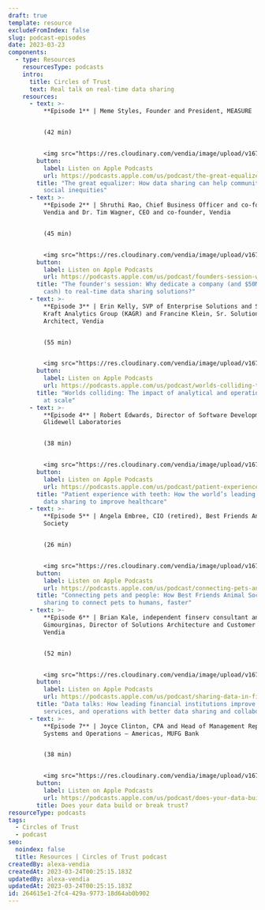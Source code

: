 ```yaml
---
draft: true
template: resource
excludeFromIndex: false
slug: podcast-episodes
date: 2023-03-23
components:
  - type: Resources
    resourcesType: podcasts
    intro:
      title: Circles of Trust
      text: Real talk on real-time data sharing
    resources:
      - text: >-
          **Episode 1** | Meme Styles, Founder and President, MEASURE 


          (42 min)


          <img src="https://res.cloudinary.com/vendia/image/upload/v1679590274/Circles%20of%20Trust/Updated_Show_Cover_fzyjxi.png"  class="image-float-left" width="150" />
        button:
          label: Listen on Apple Podcasts
          url: https://podcasts.apple.com/us/podcast/the-great-equalizer-how-data-sharing-can-help/id1645908970?i=1000581093344
        title: "The great equalizer: How data sharing can help communities overcome
          social inequities"
      - text: >-
          **Episode 2** | Shruthi Rao, Chief Business Officer and co-founder,
          Vendia and Dr. Tim Wagner, CEO and co-founder, Vendia


          (45 min)


          <img src="https://res.cloudinary.com/vendia/image/upload/v1679590274/Circles%20of%20Trust/Updated_Show_Cover_fzyjxi.png"  class="image-float-left" width="150" />
        button:
          label: Listen on Apple Podcasts
          url: https://podcasts.apple.com/us/podcast/founders-session-why-dedicate-a-company-and-$50m/id1645908970?i=1000583148293
        title: "The founder's session: Why dedicate a company (and $50MM in investor
          cash) to real-time data sharing solutions?"
      - text: >-
          **Episode 3** | Erin Kelly, SVP of Enterprise Solutions and Strategy,
          Kraft Analytics Group (KAGR) and Francine Klein, Sr. Solutions
          Architect, Vendia


          (55 min)


          <img src="https://res.cloudinary.com/vendia/image/upload/v1679590274/Circles%20of%20Trust/Updated_Show_Cover_fzyjxi.png"  class="image-float-left" width="150" />
        button:
          label: Listen on Apple Podcasts
          url: https://podcasts.apple.com/us/podcast/worlds-colliding-the-new-unstoppable-impact/id1645908970?i=1000584806498
        title: "Worlds colliding: The impact of analytical and operational data sharing
          at scale"
      - text: >-
          **Episode 4** | Robert Edwards, Director of Software Development,
          Glidewell Laboratories


          (38 min)


          <img src="https://res.cloudinary.com/vendia/image/upload/v1679590274/Circles%20of%20Trust/Updated_Show_Cover_fzyjxi.png"  class="image-float-left" width="150" />
        button:
          label: Listen on Apple Podcasts
          url: https://podcasts.apple.com/us/podcast/patient-experience-with-teeth-how-the-worlds/id1645908970?i=1000586473614
        title: "Patient experience with teeth: How the world’s leading dental lab uses
          data sharing to improve healthcare"
      - text: >-
          **Episode 5** | Angela Embree, CIO (retired), Best Friends Animal
          Society


          (26 min)


          <img src="https://res.cloudinary.com/vendia/image/upload/v1679590274/Circles%20of%20Trust/Updated_Show_Cover_fzyjxi.png"  class="image-float-left" width="150" />
        button:
          label: Listen on Apple Podcasts
          url: https://podcasts.apple.com/us/podcast/connecting-pets-and-their-humans-how-best-friends/id1645908970?i=1000588192446
        title: "Connecting pets and people: How Best Friends Animal Society uses data
          sharing to connect pets to humans, faster"
      - text: >-
          **Episode 6** | Brian Kale, independent finserv consultant and James
          Gimourginas, Director of Solutions Architecture and Customer Success,
          Vendia


          (52 min)


          <img src="https://res.cloudinary.com/vendia/image/upload/v1679590274/Circles%20of%20Trust/Updated_Show_Cover_fzyjxi.png"  class="image-float-left" width="150" />
        button:
          label: Listen on Apple Podcasts
          url: https://podcasts.apple.com/us/podcast/sharing-data-in-financial-services-how-the-leading/id1645908970?i=1000589939015
        title: "Data talks: How leading financial institutions improve products,
          services, and operations with better data sharing and collaboration"
      - text: >-
          **Episode 7** | Joyce Clinton, CPA and Head of Management Reporting
          Systems and Operations – Americas, MUFG Bank 


          (38 min)


          <img src="https://res.cloudinary.com/vendia/image/upload/v1679590274/Circles%20of%20Trust/Updated_Show_Cover_fzyjxi.png"  class="image-float-left" width="150" />
        button:
          label: Listen on Apple Podcasts
          url: https://podcasts.apple.com/us/podcast/does-your-data-build-or-break-trust/id1645908970?i=1000600279164
        title: Does your data build or break trust?
resourceType: podcasts
tags:
  - Circles of Trust
  - podcast
seo:
  noindex: false
  title: Resources | Circles of Trust podcast
createdBy: alexa-vendia
createdAt: 2023-03-24T00:25:15.183Z
updatedBy: alexa-vendia
updatedAt: 2023-03-24T00:25:15.183Z
id: 264615e1-2fc4-429a-9773-18d64ab0b902
---
```

